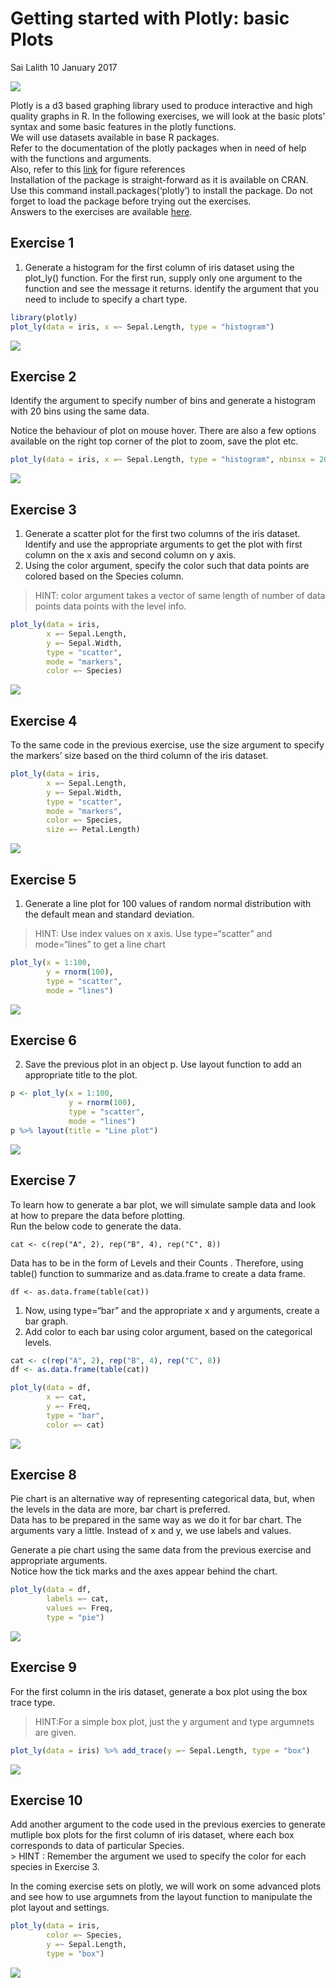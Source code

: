 Getting started with Plotly: basic Plots
================
Sai Lalith
10 January 2017

![](https://www.r-exercises.com/wp-content/uploads/2017/01/three-d-1781592__340.png)

Plotly is a d3 based graphing library used to produce interactive and
high quality graphs in R. In the following exercises, we will look at
the basic plots’ syntax and some basic features in the plotly
functions.  
We will use datasets available in base R packages.  
Refer to the documentation of the plotly packages when in need of help
with the functions and arguments.  
Also, refer to this [link](https://plot.ly/r/reference/) for figure
references  
Installation of the package is straight-forward as it is available on
CRAN.  
Use this command install.packages(‘plotly’) to install the package. Do
not forget to load the package before trying out the exercises.  
Answers to the exercises are available
[here](http://www.r-exercises.com/2017/01/10/getting-started-with-plotly-basic-plots-solutions/).

## Exercise 1

1.  Generate a histogram for the first column of iris dataset using the
    plot\_ly() function. For the first run, supply only one argument to
    the function and see the message it returns. identify the argument
    that you need to include to specify a chart type.

<!-- end list -->

``` r
library(plotly)
plot_ly(data = iris, x =~ Sepal.Length, type = "histogram")
```

![](Getting_started_with_Plotly_basic_Plots_files/figure-gfm/exercise-1-1.png)<!-- -->

## Exercise 2

Identify the argument to specify number of bins and generate a histogram
with 20 bins using the same data.

Notice the behaviour of plot on mouse hover. There are also a few
options available on the right top corner of the plot to zoom, save the
plot
etc.

``` r
plot_ly(data = iris, x =~ Sepal.Length, type = "histogram", nbinsx = 20)
```

![](Getting_started_with_Plotly_basic_Plots_files/figure-gfm/exercise-2-1.png)<!-- -->

## Exercise 3

1.  Generate a scatter plot for the first two columns of the iris
    dataset. Identify and use the appropriate arguments to get the plot
    with first column on the x axis and second column on y axis.  
2.  Using the color argument, specify the color such that data points
    are colored based on the Species column.

> HINT: color argument takes a vector of same length of number of data
> points data points with the level info.

``` r
plot_ly(data = iris, 
        x =~ Sepal.Length, 
        y =~ Sepal.Width,
        type = "scatter",
        mode = "markers",
        color =~ Species)
```

![](Getting_started_with_Plotly_basic_Plots_files/figure-gfm/exercise-3-1.png)<!-- -->

## Exercise 4

To the same code in the previous exercise, use the size argument to
specify the markers’ size based on the third column of the iris dataset.

``` r
plot_ly(data = iris, 
        x =~ Sepal.Length, 
        y =~ Sepal.Width,
        type = "scatter",
        mode = "markers",
        color =~ Species,
        size =~ Petal.Length)
```

![](Getting_started_with_Plotly_basic_Plots_files/figure-gfm/exercise-4-1.png)<!-- -->

## Exercise 5

1.  Generate a line plot for 100 values of random normal distribution
    with the default mean and standard deviation.

> HINT: Use index values on x axis. Use type=“scatter” and mode=“lines”
> to get a line chart

``` r
plot_ly(x = 1:100,
        y = rnorm(100),
        type = "scatter",
        mode = "lines")
```

![](Getting_started_with_Plotly_basic_Plots_files/figure-gfm/exercise-5-1.png)<!-- -->

## Exercise 6

2.  Save the previous plot in an object p. Use layout function to add an
    appropriate title to the plot.

<!-- end list -->

``` r
p <- plot_ly(x = 1:100,
             y = rnorm(100),
             type = "scatter",
             mode = "lines")
p %>% layout(title = "Line plot")
```

![](Getting_started_with_Plotly_basic_Plots_files/figure-gfm/exercise-6-1.png)<!-- -->

## Exercise 7

To learn how to generate a bar plot, we will simulate sample data and
look at how to prepare the data before plotting.  
Run the below code to generate the data.

    cat <- c(rep("A", 2), rep("B", 4), rep("C", 8))

Data has to be in the form of Levels and their Counts . Therefore, using
table() function to summarize and as.data.frame to create a data frame.

    df <- as.data.frame(table(cat))

1.  Now, using type=“bar” and the appropriate x and y arguments, create
    a bar graph.  
2.  Add color to each bar using color argument, based on the categorical
    levels.

<!-- end list -->

``` r
cat <- c(rep("A", 2), rep("B", 4), rep("C", 8))
df <- as.data.frame(table(cat))

plot_ly(data = df,
        x =~ cat,
        y =~ Freq,
        type = "bar",
        color =~ cat)
```

![](Getting_started_with_Plotly_basic_Plots_files/figure-gfm/exercise-7-1.png)<!-- -->

## Exercise 8

Pie chart is an alternative way of representing categorical data, but,
when the levels in the data are more, bar chart is preferred.  
Data has to be prepared in the same way as we do it for bar chart. The
arguments vary a little. Instead of x and y, we use labels and values.

Generate a pie chart using the same data from the previous exercise and
appropriate arguments.  
Notice how the tick marks and the axes appear behind the chart.

``` r
plot_ly(data = df,
        labels =~ cat,
        values =~ Freq,
        type = "pie")
```

![](Getting_started_with_Plotly_basic_Plots_files/figure-gfm/exercise-8-1.png)<!-- -->

## Exercise 9

For the first column in the iris dataset, generate a box plot using the
box trace type.

> HINT:For a simple box plot, just the y argument and type argumnets are
> given.

``` r
plot_ly(data = iris) %>% add_trace(y =~ Sepal.Length, type = "box")
```

![](Getting_started_with_Plotly_basic_Plots_files/figure-gfm/exercise-9-1.png)<!-- -->

## Exercise 10

Add another argument to the code used in the previous exercies to
generate mutliple box plots for the first column of iris dataset, where
each box corresponds to data of particular Species.  
\> HINT : Remember the argument we used to specify the color for each
species in Exercise 3.

In the coming exercise sets on plotly, we will work on some advanced
plots and see how to use argumnets from the layout function to
manipulate the plot layout and settings.

``` r
plot_ly(data = iris,
        color =~ Species,
        y =~ Sepal.Length,
        type = "box")
```

![](Getting_started_with_Plotly_basic_Plots_files/figure-gfm/exercise-10-1.png)<!-- -->
